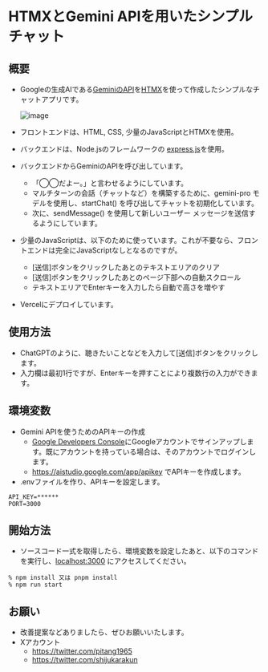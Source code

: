 # HTMXとGemini APIを用いたシンプルチャット
## 概要

* Googleの生成AIである[GeminiのAPI](https://ai.google.dev/tutorials?hl=ja)を[HTMX](https://htmx.org/)を使って作成したシンプルなチャットアプリです。

  ![image](https://github.com/pitang1965/geminikun/assets/47315420/e4607117-0088-4641-9a72-2f68bc93f49f)

* フロントエンドは、HTML, CSS, 少量のJavaScriptとHTMXを使用。
* バックエンドは、Node.jsのフレームワークの [express.js](https://expressjs.com/ja/)を使用。
* バックエンドからGeminiのAPIを呼び出しています。
  * 「◯◯だよー。」と言わせるようにしています。
  *  マルチターンの会話（チャットなど）を構築するために、gemini-pro モデルを使用し、startChat() を呼び出してチャットを初期化しています。
  *  次に、sendMessage() を使用して新しいユーザー メッセージを送信するようにしています。
* 少量のJavaScriptは、以下のために使っています。これが不要なら、フロントエンドは完全にJavaScriptなしとなるのですが。
  * [送信]ボタンをクリックしたあとのテキストエリアのクリア
  * [送信]ボタンをクリックしたあとのページ下部への自動スクロール
  * テキストエリアでEnterキーを入力したら自動で高さを増やす
 * Vercelにデプロイしています。

## 使用方法

* ChatGPTのように、聴きたいことなどを入力して[送信]ボタンをクリックします。
* 入力欄は最初1行ですが、Enterキーを押すことにより複数行の入力ができます。

## 環境変数

* Gemini APIを使うためのAPIキーの作成
  * [Google Developers Console](https://console.developers.google.com/project)にGoogleアカウントでサインアップします。既にアカウントを持っている場合は、そのアカウントでログインします。
  * https://aistudio.google.com/app/apikey でAPIキーを作成します。
* .envファイルを作り、APIキーを設定します。

```
API_KEY=******
PORT=3000
```

## 開始方法

* ソースコード一式を取得したら、環境変数を設定したあと、以下のコマンドを実行し、[localhost:3000](http://localhost:3000/) にアクセスしてください。

```
% npm install 又は pnpm install
% npm run start
```

## お願い
* 改善提案などありましたら、ぜひお願いいたします。
* Xアカウント
  * https://twitter.com/pitang1965
  * https://twitter.com/shijukarakun